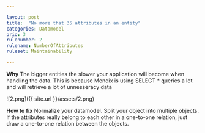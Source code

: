 ```yaml
---

layout: post
title:  "No more that 35 attributes in an entity"
categories: Datamodel
prio: 3
rulenumber: 2
rulename: NumberOfAttributes
ruleset: Maintainability

---
```


**Why**
The bigger entities the slower your application will become when handling the data. This is because Mendix is using SELECT * queries a lot and will retrieve a lot of unnesseracy data

![2.png]({{ site.url }}/assets/2.png)

**How to fix**
Normalize your datamodel. Split your object into multiple objects. If the attributes really belong to each other in a one-to-one relation, just draw a one-to-one relation between the objects.
